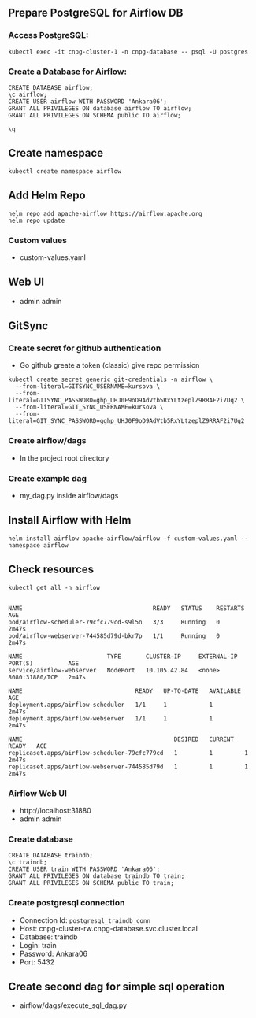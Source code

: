 ## Prepare PostgreSQL for Airflow DB
### Access PostgreSQL:
```commandline
kubectl exec -it cnpg-cluster-1 -n cnpg-database -- psql -U postgres
```
### Create a Database for Airflow:
```commandline
CREATE DATABASE airflow;
\c airflow;
CREATE USER airflow WITH PASSWORD 'Ankara06';
GRANT ALL PRIVILEGES ON database airflow TO airflow;
GRANT ALL PRIVILEGES ON SCHEMA public TO airflow;

\q
```
## Create namespace
```commandline
kubectl create namespace airflow
```

## Add Helm Repo
```commandline
helm repo add apache-airflow https://airflow.apache.org
helm repo update
```
### Custom values
- custom-values.yaml

## Web UI
- admin admin

## GitSync
### Create secret for github authentication
- Go github greate a token (classic) give repo permission
```commandline
kubectl create secret generic git-credentials -n airflow \
  --from-literal=GITSYNC_USERNAME=kursova \
  --from-literal=GITSYNC_PASSWORD=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 \
  --from-literal=GIT_SYNC_USERNAME=kursova \
  --from-literal=GIT_SYNC_PASSWORD=g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
```
### Create airflow/dags
- In the project root directory

### Create example dag
- my_dag.py inside airflow/dags


## Install Airflow with Helm
```commandline
helm install airflow apache-airflow/airflow -f custom-values.yaml --namespace airflow
```

## Check resources
```commandline
kubectl get all -n airflow


NAME                                     READY   STATUS    RESTARTS   AGE
pod/airflow-scheduler-79cfc779cd-s9l5n   3/3     Running   0          2m47s
pod/airflow-webserver-744585d79d-bkr7p   1/1     Running   0          2m47s

NAME                        TYPE       CLUSTER-IP     EXTERNAL-IP   PORT(S)          AGE
service/airflow-webserver   NodePort   10.105.42.84   <none>        8080:31880/TCP   2m47s

NAME                                READY   UP-TO-DATE   AVAILABLE   AGE
deployment.apps/airflow-scheduler   1/1     1            1           2m47s
deployment.apps/airflow-webserver   1/1     1            1           2m47s

NAME                                           DESIRED   CURRENT   READY   AGE
replicaset.apps/airflow-scheduler-79cfc779cd   1         1         1       2m47s
replicaset.apps/airflow-webserver-744585d79d   1         1         1       2m47s
```

### Airflow Web UI
- http://localhost:31880
- admin admin

### Create database
```commandline
CREATE DATABASE traindb;
\c traindb;
CREATE USER train WITH PASSWORD 'Ankara06';
GRANT ALL PRIVILEGES ON database traindb TO train;
GRANT ALL PRIVILEGES ON SCHEMA public TO train;
```
### Create postgresql connection
- Connection Id: `postgresql_traindb_conn`
- Host: cnpg-cluster-rw.cnpg-database.svc.cluster.local
- Database: traindb
- Login: train
- Password: Ankara06
- Port: 5432

## Create second dag for simple sql operation
- airflow/dags/execute_sql_dag.py